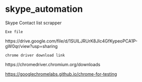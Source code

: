 # skype_automation
Skype Contact list scrapper 



```
Exe file
```
<link>https://drive.google.com/file/d/1SUILJRUrK8JIc4GfKypeoPCA1P-gW0qr/view?usp=sharing</link>


```
chrome driver download link
```

<link>
https://chromedriver.chromium.org/downloads

https://googlechromelabs.github.io/chrome-for-testing
</link>